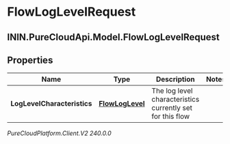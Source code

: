 # FlowLogLevelRequest

## ININ.PureCloudApi.Model.FlowLogLevelRequest

## Properties

|Name | Type | Description | Notes|
|------------ | ------------- | ------------- | -------------|
| **LogLevelCharacteristics** | [**FlowLogLevel**](FlowLogLevel) | The log level characteristics currently set for this flow | |



_PureCloudPlatform.Client.V2 240.0.0_
